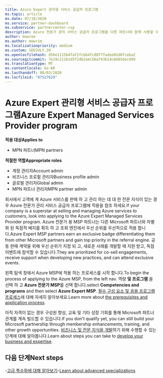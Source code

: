 ```yaml
---
title: Azure Expert 관리형 서비스 공급자 프로그램
ms.topic: article
ms.date: 07/10/2020
ms.service: partner-dashboard
ms.subservice: partnercenter-csp
description: Azure 전문가 관리 서비스 공급자 프로그램을 다른 파트너와 함께 사용할 수 있도록 적용 하 고 조회 엔진에서 최우선 순위를 얻는 방법에 대해 알아봅니다.
author: mowree
ms.author: mowrim
ms.localizationpriority: medium
ms.custom: SEOJULY.20
ms.openlocfilehash: d56e1115b47af2fcbb4fc8077fadee01d8fceba2
ms.sourcegitcommit: 7e19c211b1d5f2db2a4c56a743b14c8485decd99
ms.translationtype: MT
ms.contentlocale: ko-KR
ms.lasthandoff: 08/03/2020
ms.locfileid: "87527629"
---
```

# <a name="azure-expert-managed-services-provider-program"></a><span data-ttu-id="94072-103">Azure Expert 관리형 서비스 공급자 프로그램</span><span class="sxs-lookup"><span data-stu-id="94072-103">Azure Expert Managed Services Provider program</span></span>

<span data-ttu-id="94072-104">**적용 대상**</span><span class="sxs-lookup"><span data-stu-id="94072-104">**Applies to**</span></span>

- <span data-ttu-id="94072-105">MPN 파트너</span><span class="sxs-lookup"><span data-stu-id="94072-105">MPN partners</span></span>

<span data-ttu-id="94072-106">**적절한 역할**</span><span class="sxs-lookup"><span data-stu-id="94072-106">**Appropriate roles**</span></span>

- <span data-ttu-id="94072-107">계정 관리자</span><span class="sxs-lookup"><span data-stu-id="94072-107">Account admin</span></span>
- <span data-ttu-id="94072-108">비즈니스 프로필 관리자</span><span class="sxs-lookup"><span data-stu-id="94072-108">Business profile admin</span></span>
- <span data-ttu-id="94072-109">글로벌 관리자</span><span class="sxs-lookup"><span data-stu-id="94072-109">Global admin</span></span>
- <span data-ttu-id="94072-110">MPN 파트너 관리자</span><span class="sxs-lookup"><span data-stu-id="94072-110">MPN partner admin</span></span>

<span data-ttu-id="94072-111">회사에서 고객에 게 Azure 서비스를 판매 하 고 관리 하는 데 대 한 전문 지식이 있는 경우 Azure 전문가 관리 서비스 공급자 프로그램에 적용을 참조 하세요.</span><span class="sxs-lookup"><span data-stu-id="94072-111">If your company is a superstar at selling and managing Azure services to customers, look into applying to the Azure Expert Managed Services Provider program.</span></span> <span data-ttu-id="94072-112">Azure 전문가 용 MSP 파트너는 다른 Microsoft 파트너와 차별화 된 독점적 배지를 획득 하 고 조회 엔진에서 우선 순위를 우선적으로 적용 합니다.</span><span class="sxs-lookup"><span data-stu-id="94072-112">Azure Expert MSP partners earn an exclusive badge differentiating them from other Microsoft partners and gain top priority in the referral engine.</span></span> <span data-ttu-id="94072-113">공동 판매 계약을 위해 우선 순위가 지정 되 고, 새로운 사례를 개발할 때 지원 받고, 독점 이벤트에 참석할 수 있습니다.</span><span class="sxs-lookup"><span data-stu-id="94072-113">They are prioritized for co-sell engagements, receive support when developing new practices, and can attend exclusive events.</span></span>

<span data-ttu-id="94072-114">왼쪽 탐색 창에서 Azure MSP에 적용 하는 프로세스를 시작 합니다.</span><span class="sxs-lookup"><span data-stu-id="94072-114">To begin the process of applying to the Azure MSP, from the left nav.</span></span> <span data-ttu-id="94072-115">역량 **및 프로그램** 을 선택 하 고 **Azure 전문가 MSP**를 선택 합니다.</span><span class="sxs-lookup"><span data-stu-id="94072-115">select **Competencies and programs** and then select **Azure Expert MSP**.</span></span> <span data-ttu-id="94072-116">[필수 구성 요소 및 응용 프로그램 프로세스](https://partner.microsoft.com/membership/azure-expert-msp)에 대해 자세히 알아보세요.</span><span class="sxs-lookup"><span data-stu-id="94072-116">Learn more about [the prerequisites and application process](https://partner.microsoft.com/membership/azure-expert-msp).</span></span> 

<span data-ttu-id="94072-117">아직 자격이 없는 경우 구성원 향상, 교육 및 기타 성장 기회를 통해 Microsoft 파트너 관계를 계속 빌드할 수 있습니다.</span><span class="sxs-lookup"><span data-stu-id="94072-117">If you don't qualify yet, you can still build your Microsoft partnership through membership enhancements, training, and other growth opportunities.</span></span>
<span data-ttu-id="94072-118">[비즈니스 및 전문 지식을 개발](https://partner.microsoft.com/membership/azure-expert-msp)하기 위해 수행할 수 있는 단계에 대해 알아봅니다.</span><span class="sxs-lookup"><span data-stu-id="94072-118">Learn about steps you can take to [develop your business and expertise](https://partner.microsoft.com/membership/azure-expert-msp).</span></span>

## <a name="next-steps"></a><span data-ttu-id="94072-119">다음 단계</span><span class="sxs-lookup"><span data-stu-id="94072-119">Next steps</span></span>

<span data-ttu-id="94072-120">-[고급 특수화에 대해 알아보기](advanced-specializations.md)</span><span class="sxs-lookup"><span data-stu-id="94072-120">-[Learn about advanced specializations](advanced-specializations.md)</span></span>